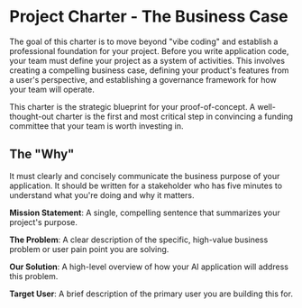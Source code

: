 # Project Charter - The Business Case

The goal of this charter is to move beyond "vibe coding" and establish a professional foundation for your project. Before you write application code, your team must define your project as a system of activities. This involves creating a compelling business case, defining your product's features from a user's perspective, and establishing a governance framework for how your team will operate.

This charter is the strategic blueprint for your proof-of-concept. A well-thought-out charter is the first and most critical step in convincing a funding committee that your team is worth investing in.

## The "Why"

It must clearly and concisely communicate the business purpose of your application. It should be written for a stakeholder who has five minutes to understand what you're doing and why it matters.

**Mission Statement**: A single, compelling sentence that summarizes your project's purpose.

**The Problem**: A clear description of the specific, high-value business problem or user pain point you are solving.

**Our Solution**: A high-level overview of how your AI application will address this problem.

**Target User**: A brief description of the primary user you are building this for.




